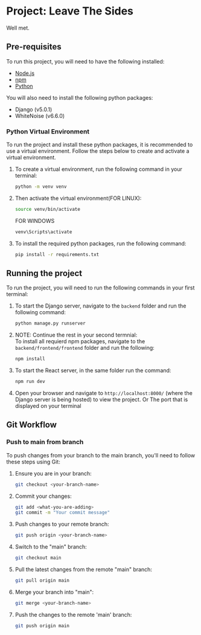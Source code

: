 # Project: Leave The Sides

Well met.

## Pre-requisites

To run this project, you will need to have the following installed:

- [Node.js](https://nodejs.org/en/)
- [npm](https://www.npmjs.com/)
- [Python](https://www.python.org/)

You will also need to install the following python packages:

- Django (v5.0.1)
- WhiteNoise (v6.6.0)

### Python Virtual Environment

To run the project and install these python packages, it is recommended to use a virtual environment. Follow the steps below to create and activate a virtual environment.

1. To create a virtual environment, run the following command in your terminal:
   ```bash
   python -m venv venv
   ```
2. Then activate the virtual environment(FOR LINUX):

   ```bash
   source venv/bin/activate
   ```

   FOR WINDOWS

   ```bash
   venv\Scripts\activate
   ```

3. To install the required python packages, run the following command:
   ```bash
   pip install -r requirements.txt
   ```

## Running the project

To run the project, you will need to run the following commands in your first terminal:

1. To start the Django server, navigate to the `backend` folder and run the following command:
   ```bash
   python manage.py runserver
   ```
2. NOTE: Continue the rest in your second termnial:  
    To install all requierd npm packages, navigate to the `backend/frontend/frontend` folder and run the following:
   ```bash
   npm install
   ```
3. To start the React server, in the same folder run the command:
   ```bash
   npm run dev
   ```
4. Open your browser and navigate to `http://localhost:8000/` (where the Django server is being hosted) to view the project. Or The port that is displayed on your terminal

## Git Workflow

### Push to main from branch

To push changes from your branch to the main branch, you'll need to follow these steps using Git:

1. Ensure you are in your branch:

   ```bash
   git checkout <your-branch-name>
   ```

2. Commit your changes:

   ```bash
   git add <what-you-are-adding>
   git commit -m "Your commit message"
   ```

3. Push changes to your remote branch:

   ```bash
   git push origin <your-branch-name>
   ```

4. Switch to the "main" branch:

   ```bash
   git checkout main
   ```

5. Pull the latest changes from the remote "main" branch:

   ```bash
   git pull origin main
   ```

6. Merge your branch into "main":

   ```bash
   git merge <your-branch-name>
   ```

7. Push the changes to the remote 'main' branch:
   ```bash
   git push origin main
   ```
